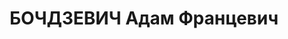 ---
title: БОЧДЗЕВИЧ Адам Францевич
description: 'Род. в 1900, Литва, г. Вильнюс, поляк. Проживал: г. Мурманск, пер. Кильдинский,
  д. 11, кв. 8. Железнодорожная станция Мурманск, машинист

  Арестован 02.10.1936. Обв. по ст.58-10-11 УК. Приговор: Верховный суд СССР, 30.04.1937
  – 8 лет ИТЛ.

  Реабилитирован Прокуратурой РФ 25.08.1992'
---